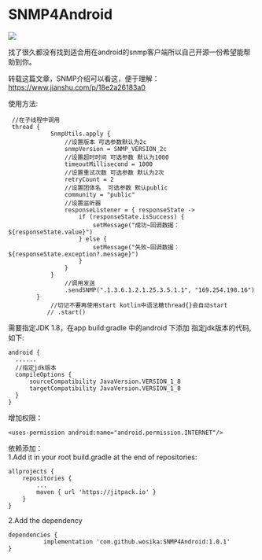 # SNMP4Android

[![](https://jitpack.io/v/wosika/SNMP4Android.svg)](https://jitpack.io/#wosika/SNMP4Android)

找了很久都没有找到适合用在android的snmp客户端所以自己开源一份希望能帮助到你。<br/>

转载这篇文章，SNMP介绍可以看这，便于理解：<br/>
https://www.jianshu.com/p/18e2a26183a0

使用方法:<br/>

	 //在子线程中调用
 	 thread {
                SnmpUtils.apply {
                    //设置版本 可选参数默认为2c
                    snmpVersion = SNMP_VERSION_2c
                    //设置超时时间 可选参数 默认为1000
                    timeoutMillisecond = 1000
                    //设置重试次数 可选参数 默认为2次
                    retryCount = 2
                    //设置团体名  可选参数 默认public
                    community = "public"
                    //设置监听器
                    responseListener = { responseState ->
                        if (responseState.isSuccess) {
                            setMessage("成功~回调数据：${responseState.value}")
                        } else {
                            setMessage("失败~回调数据：${responseState.exception?.message}")
                        }
                    }
                }
                    //调用发送
                    .sendSNMP(".1.3.6.1.2.1.25.3.5.1.1", "169.254.198.16")
            }
                //切记不要再使用start kotlin中语法糖thread{}会自动start
               // .start()
	  
 需要指定JDK 1.8，在app build:gradle 中的android 下添加 指定jdk版本的代码,如下:
 
	android {
  	  ......
  	  //指定jdk版本
  	  compileOptions {
  	      sourceCompatibility JavaVersion.VERSION_1_8
   	      targetCompatibility JavaVersion.VERSION_1_8
  	  }
	}	
	
增加权限：

	<uses-permission android:name="android.permission.INTERNET"/>
	
依赖添加：<br/>
  1.Add it in your root build.gradle at the end of repositories:

	allprojects {
		repositories {
			...
			maven { url 'https://jitpack.io' }
		}
	}
  
  2.Add the dependency
  
    dependencies {
	          implementation 'com.github.wosika:SNMP4Android:1.0.1'
    }
    
